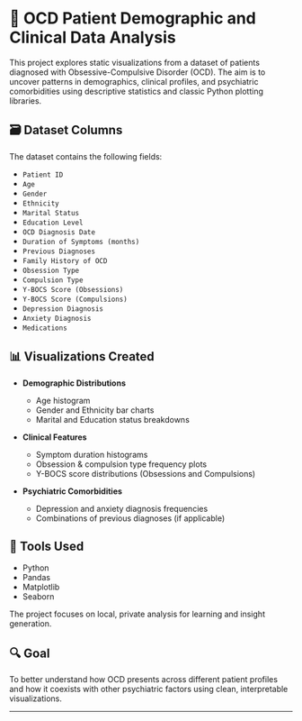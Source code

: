 # 🧠 OCD Patient Demographic and Clinical Data Analysis

This project explores static visualizations from a dataset of patients diagnosed with Obsessive-Compulsive Disorder (OCD). The aim is to uncover patterns in demographics, clinical profiles, and psychiatric comorbidities using descriptive statistics and classic Python plotting libraries.

## 🗃️ Dataset Columns

The dataset contains the following fields:

- `Patient ID`
- `Age`
- `Gender`
- `Ethnicity`
- `Marital Status`
- `Education Level`
- `OCD Diagnosis Date`
- `Duration of Symptoms (months)`
- `Previous Diagnoses`
- `Family History of OCD`
- `Obsession Type`
- `Compulsion Type`
- `Y-BOCS Score (Obsessions)`
- `Y-BOCS Score (Compulsions)`
- `Depression Diagnosis`
- `Anxiety Diagnosis`
- `Medications`

## 📊 Visualizations Created

- **Demographic Distributions**
  - Age histogram
  - Gender and Ethnicity bar charts
  - Marital and Education status breakdowns

- **Clinical Features**
  - Symptom duration histograms
  - Obsession & compulsion type frequency plots
  - Y-BOCS score distributions (Obsessions and Compulsions)

- **Psychiatric Comorbidities**
  - Depression and anxiety diagnosis frequencies
  - Combinations of previous diagnoses (if applicable)

## 🧰 Tools Used

- Python
- Pandas
- Matplotlib
- Seaborn

The project focuses on local, private analysis for learning and insight generation.

## 🔍 Goal

To better understand how OCD presents across different patient profiles and how it coexists with other psychiatric factors using clean, interpretable visualizations.

---
